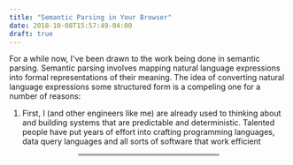 ```yaml
---
title: "Semantic Parsing in Your Browser"
date: 2018-10-08T15:57:49-04:00
draft: true
---
```

<style>
.term {
    margin:auto;
    width: 50%;
    border: 2px double #aaa;
    border-radius: 5px;
}
@media (max-width: 600px) {
  .term {
      width: 90%;
  }
}
</style>
<script src="/code/semparser/vendor/js/jquery-1.7.1.min.js"></script>
<script src="/code/semparser/vendor/js/jquery.terminal-1.21.0.min.js"></script>
<script src="/code/semparser/vendor/js/jquery.mousewheel-min.js"></script>
<!-- <script src="vendor/js/tf.js"></script> -->
<link href="/code/semparser/vendor/css/jquery.terminal-1.21.0.min.css" rel="stylesheet"/>
<script src="/code/semparser/lisp.js"></script>
<script src="/code/semparser/model.js"></script>
<script src="/code/semparser/semparser.js"></script>
<script src="/code/semparser/experiment.js"></script>

For a while now, I've been drawn to the work being done in semantic parsing. Semantic parsing involves mapping natural language expressions into formal representations of their meaning. The idea of converting natural language expressions some structured form is a compeling one for a number of reasons:

1. First, I (and other engineers like me) are already used to thinking about and building systems that are predictable and deterministic. Talented people have put years of effort into crafting programming languages, data query languages and all sorts of software that work efficient

<div class="term" id="lisp_js"></div>
